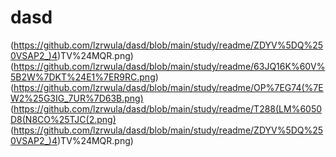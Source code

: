 # dasd

(https://github.com/lzrwula/dasd/blob/main/study/readme/ZDYV%5DQ%250VSAP2_)4)TV%24MQR.png)
(https://github.com/lzrwula/dasd/blob/main/study/readme/63JQ16K%60V%5B2W%7DKT%24E1%7ER9RC.png)
(https://github.com/lzrwula/dasd/blob/main/study/readme/OP%7EG74(%7EW2%25G3IG_7UR%7D63B.png)
(https://github.com/lzrwula/dasd/blob/main/study/readme/T288(LM%6050D8(N8CO%25TJC(2.png)
(https://github.com/lzrwula/dasd/blob/main/study/readme/ZDYV%5DQ%250VSAP2_)4)TV%24MQR.png)
